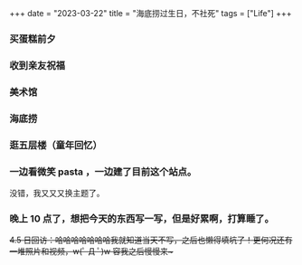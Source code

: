 +++
date = "2023-03-22"
title = "海底捞过生日，不社死"
tags = ["Life"]
+++

<!--more-->

### 买蛋糕前夕

### 收到亲友祝福

### 美术馆

### 海底捞

### 逛五层楼（童年回忆）

### 一边看微笑 pasta ，一边建了目前这个站点。

没错，我又又又换主题了。

### 晚上 10 点了，想把今天的东西写一写，但是好累啊，打算睡了。

<del>4.5 日回访：哈哈哈哈哈哈哈我就知道当天不写，之后也懒得填坑了！更何况还有一堆照片和视频，w(ﾟ Д ﾟ)w 容我之后慢慢来~ </del>
